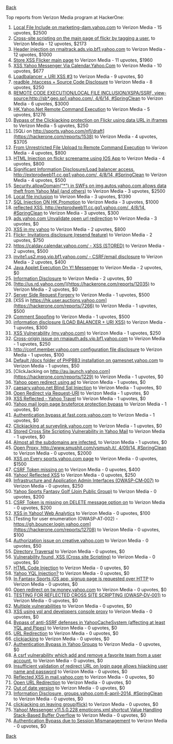 [Back](../README.md)

Top reports from Verizon Media program at HackerOne:

1. [Local File Include on marketing-dam.yahoo.com](https://hackerone.com/reports/7779) to Verizon Media - 15 upvotes, $2500
2. [Cross-site scripting on the main page of flickr by tagging a user.](https://hackerone.com/reports/916) to Verizon Media - 12 upvotes, $2173
3. [Header injection on rmaitrack.ads.vip.bf1.yahoo.com](https://hackerone.com/reports/6322) to Verizon Media - 12 upvotes, $1000
4. [Store XSS Flicker main page](https://hackerone.com/reports/940) to Verizon Media - 11 upvotes, $1960
5. [XSS Yahoo Messenger Via Calendar.Yahoo.Com](https://hackerone.com/reports/914) to Verizon Media - 10 upvotes, $677
6. [Loadbalancer + URI XSS #3](https://hackerone.com/reports/9703) to Verizon Media - 9 upvotes, $0
7. [readble .htaccess + Source Code Disclosure](https://hackerone.com/reports/7813) to Verizon Media - 8 upvotes, $250
8. [REMOTE CODE EXECUTION/LOCAL FILE INCLUSION/XSPA/SSRF, view-source:http://sb*.geo.sp1.yahoo.com/, 4/6/14, #SpringClean](https://hackerone.com/reports/6674) to Verizon Media - 6 upvotes, $3000
9. [HK.Yahoo.Net Remote Command Execution](https://hackerone.com/reports/2127) to Verizon Media - 5 upvotes, $1276
10. [Bypass of the Clickjacking protection on Flickr using data URL in iframes](https://hackerone.com/reports/7264) to Verizon Media - 5 upvotes, $250
11. [SQLi on http://sports.yahoo.com/nfl/draft](https://hackerone.com/reports/1538) to Verizon Media - 4 upvotes, $3705
12. [From Unrestricted File Upload to Remote Command Execution](https://hackerone.com/reports/4836) to Verizon Media - 4 upvotes, $800
13. [HTML Injection on flickr screename using IOS App](https://hackerone.com/reports/1483) to Verizon Media - 4 upvotes, $800
14. [Significant Information Disclosure/Load balancer access, http://extprodweb11.cc.gq1.yahoo.com/, 4/8/14, #SpringClean](https://hackerone.com/reports/6194) to Verizon Media - 4 upvotes, $500
15. [Security.allowDomain("*") in SWFs on img.autos.yahoo.com allows data theft from Yahoo Mail (and others)](https://hackerone.com/reports/1171) to Verizon Media - 3 upvotes, $2500
16. [Local file inclusion](https://hackerone.com/reports/1675) to Verizon Media - 3 upvotes, $1390
17. [SQL Injection ON HK.Promotion](https://hackerone.com/reports/3039) to Verizon Media - 3 upvotes, $1000
18. [reflected XSS, http://extprodweb11.cc.gq1.yahoo.com/, 4/8/14, #SpringClean](https://hackerone.com/reports/6195) to Verizon Media - 3 upvotes, $300
19. [ads.yahoo.com Unvalidate open url redirection](https://hackerone.com/reports/7731) to Verizon Media - 3 upvotes, $0
20. [XSS in my yahoo](https://hackerone.com/reports/1203) to Verizon Media - 2 upvotes, $800
21. [Flickr: Invitations disclosure (resend feature)](https://hackerone.com/reports/1533) to Verizon Media - 2 upvotes, $750
22. [https://caldav.calendar.yahoo.com/ - XSS (STORED)](https://hackerone.com/reports/8281) to Verizon Media - 2 upvotes, $500
23. [invite1.us2.msg.vip.bf1.yahoo.com/ - CSRF/email disclosure](https://hackerone.com/reports/7608) to Verizon Media - 2 upvotes, $400
24. [Java Applet Execution On Y! Messenger](https://hackerone.com/reports/933) to Verizon Media - 2 upvotes, $0
25. [Information Disclosure](https://hackerone.com/reports/1091) to Verizon Media - 2 upvotes, $0
26. [http://us.rd.yahoo.com/](https://hackerone.com/reports/12035) to Verizon Media - 2 upvotes, $0
27. [Server Side Request Forgery](https://hackerone.com/reports/4461) to Verizon Media - 1 upvotes, $500
28. [XSS in https://hk.user.auctions.yahoo.com](https://hackerone.com/reports/7266) to Verizon Media - 1 upvotes, $500
29. [Comment Spoofing](https://hackerone.com/reports/6665) to Verizon Media - 1 upvotes, $500
30. [information disclosure (LOAD BALANCER + URI XSS)](https://hackerone.com/reports/8284) to Verizon Media - 1 upvotes, $300
31. [XSS Vulnerability (my.yahoo.com)](https://hackerone.com/reports/4256) to Verizon Media - 1 upvotes, $250
32. [Cross-origin issue on rmaiauth.ads.vip.bf1.yahoo.com](https://hackerone.com/reports/6268) to Verizon Media - 1 upvotes, $250
33. [http://conf.member.yahoo.com configuration file disclosure](https://hackerone.com/reports/2598) to Verizon Media - 1 upvotes, $100
34. [Default /docs folder of PHPBB3 installation on gamesnet.yahoo.com](https://hackerone.com/reports/17506) to Verizon Media - 1 upvotes, $50
35. [ClickJacking on http://au.launch.yahoo.com](https://hackerone.com/reports/1229) to Verizon Media - 1 upvotes, $0
36. [Yahoo open redirect using ad](https://hackerone.com/reports/2322) to Verizon Media - 1 upvotes, $0
37. [caesary.yahoo.net Blind Sql Injection](https://hackerone.com/reports/21899) to Verizon Media - 1 upvotes, $0
38. [Open Redirect via Request-URI](https://hackerone.com/reports/15298) to Verizon Media - 1 upvotes, $0
39. [XSS Reflected - Yahoo Travel](https://hackerone.com/reports/1553) to Verizon Media - 1 upvotes, $0
40. [Yahoo mail login page bruteforce protection bypass](https://hackerone.com/reports/2596) to Verizon Media - 1 upvotes, $0
41. [Authentication bypass at fast.corp.yahoo.com](https://hackerone.com/reports/3577) to Verizon Media - 1 upvotes, $0
42. [Clickjacking at surveylink.yahoo.com](https://hackerone.com/reports/3578) to Verizon Media - 1 upvotes, $0
43. [Stored Cross Site Scripting Vulnerability in Yahoo Mail](https://hackerone.com/reports/4277) to Verizon Media - 1 upvotes, $0
44. [Almost all the subdomains are infected.](https://hackerone.com/reports/4359) to Verizon Media - 1 upvotes, $0
45. [Open Proxy, http://www.smushit.com/ysmush.it/, 4/09/14, #SpringClean](https://hackerone.com/reports/6704) to Verizon Media - 0 upvotes, $2000
46. [XSS on Every sports.yahoo.com page](https://hackerone.com/reports/2168) to Verizon Media - 0 upvotes, $1500
47. [CSRF Token missing on](https://hackerone.com/reports/6700) to Verizon Media - 0 upvotes, $400
48. [Yahoo! Reflected XSS](https://hackerone.com/reports/18279) to Verizon Media - 0 upvotes, $250
49. [Infrastructure and Application Admin Interfaces (OWASP‐CM‐007)](https://hackerone.com/reports/11414) to Verizon Media - 0 upvotes, $250
50. [Yahoo Sports Fantasy Golf (Join Public Group)](https://hackerone.com/reports/16414) to Verizon Media - 0 upvotes, $200
51. [CSRF Token is missing on DELETE message option on](https://hackerone.com/reports/6702) to Verizon Media - 0 upvotes, $200
52. [XSS in Yahoo! Web Analytics](https://hackerone.com/reports/5442) to Verizon Media - 0 upvotes, $100
53. [Testing for user enumeration (OWASP‐AT‐002) - https://gh.bouncer.login.yahoo.com](https://hackerone.com/reports/12708) to Verizon Media - 0 upvotes, $100
54. [Authorization issue on creative.yahoo.com](https://hackerone.com/reports/12685) to Verizon Media - 0 upvotes, $50
55. [Directory Traversal](https://hackerone.com/reports/1092) to Verizon Media - 0 upvotes, $0
56. [Vulnerability found, XSS (Cross site Scripting)](https://hackerone.com/reports/1258) to Verizon Media - 0 upvotes, $0
57. [HTML Code Injection](https://hackerone.com/reports/1376) to Verizon Media - 0 upvotes, $0
58. [Yahoo YQL Injection?](https://hackerone.com/reports/1407) to Verizon Media - 0 upvotes, $0
59. [In Fantasy Sports iOS app, signup page is requested over HTTP](https://hackerone.com/reports/2101) to Verizon Media - 0 upvotes, $0
60. [Open redirect on tw.money.yahoo.com](https://hackerone.com/reports/4570) to Verizon Media - 0 upvotes, $0
61. [TESTING FOR REFLECTED CROSS SITE SCRIPTING (OWASP‐DV‐001)](https://hackerone.com/reports/12011) to Verizon Media - 0 upvotes, $0
62. [Multiple vulnerabilities](https://hackerone.com/reports/14248) to Verizon Media - 0 upvotes, $0
63. [XSS using yql and developers console proxy](https://hackerone.com/reports/1011) to Verizon Media - 0 upvotes, $0
64. [Bypass of anti-SSRF defenses in YahooCacheSystem (affecting at least YQL and Pipes)](https://hackerone.com/reports/1066) to Verizon Media - 0 upvotes, $0
65. [URL Redirection](https://hackerone.com/reports/1429) to Verizon Media - 0 upvotes, $0
66. [clickjacking](https://hackerone.com/reports/1207) to Verizon Media - 0 upvotes, $0
67. [Authentication Bypass in Yahoo Groups](https://hackerone.com/reports/1209) to Verizon Media - 0 upvotes, $0
68. [A csrf vulnerability which add and remove a favorite team from a user account.](https://hackerone.com/reports/1620) to Verizon Media - 0 upvotes, $0
69. [Insufficient validation of redirect URL on login page allows hijacking user name and password](https://hackerone.com/reports/2126) to Verizon Media - 0 upvotes, $0
70. [Reflected XSS in mail.yahoo.com](https://hackerone.com/reports/2240) to Verizon Media - 0 upvotes, $0
71. [Open URL Redirection](https://hackerone.com/reports/4521) to Verizon Media - 0 upvotes, $0
72. [Out of date version](https://hackerone.com/reports/5221) to Verizon Media - 0 upvotes, $0
73. [Information Disclosure, groups.yahoo.com,6-april-2014, #SpringClean](https://hackerone.com/reports/5986) to Verizon Media - 0 upvotes, $0
74. [clickjacking on leaving group(flick)](https://hackerone.com/reports/7745) to Verizon Media - 0 upvotes, $0
75. [Yahoo! Messenger v11.5.0.228 emoticons.xml shortcut Value Handling Stack-Based Buffer Overflow](https://hackerone.com/reports/10767) to Verizon Media - 0 upvotes, $0
76. [Authentication Bypass due to Session Mismanagement](https://hackerone.com/reports/10912) to Verizon Media - 0 upvotes, $0


[Back](../README.md)